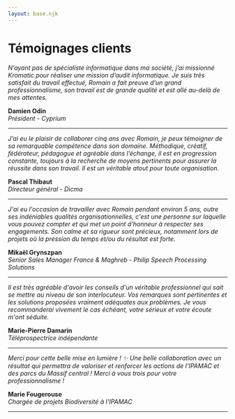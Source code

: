 ```yaml
---
layout: base.njk
---
```


# Témoignages clients


_N’ayant pas de spécialiste informatique dans ma société, j’ai missionné Kromatic pour réaliser une mission d’audit informatique. Je suis très satisfait du travail effectué, Romain a fait preuve d’un grand professionnalisme, son travail est de grande qualité et est allé au-delà de mes attentes._

**Damien Odin**  
_Président - Cyprium_

---

_J’ai eu le plaisir de collaborer cinq ans avec Romain, je peux témoigner de sa remarquable compétence dans son domaine. Méthodique, créatif, fédérateur, pédagogue et agréable dans l’échange, il est en progression constante, toujours à la recherche de moyens pertinents pour assurer la réussite dans son travail. Il est un véritable atout pour toute organisation._

**Pascal Thibaut**  
_Directeur général - Dicma_

---

_J'ai eu l'occasion de travailler avec Romain pendant environ 5 ans, outre ses indéniables qualités organisationnelles, c'est une personne sur laquelle vous pouvez compter et qui met un point d'honneur à respecter ses engagements. Son calme et sa rigueur sont précieux, notamment lors de projets où la pression du temps et/ou du résultat est forte._

**Mikaël Grynszpan**  
_Senior Sales Manager France & Maghreb - Philip Speech Processing Solutions_

---

_Il est très agréable d'avoir les conseils d'un véritable professionnel qui sait se mettre au niveau de son interlocuteur. Vos remarques sont pertinentes et les solutions proposées vraiment adéquates aux problèmes. Je vous recommanderai vivement le cas échéant, votre sérieux et votre écoute m'ont séduite._

**Marie-Pierre Damarin**  
_Téléprospectrice indépendante_

---

_Merci pour cette belle mise en lumière ! ✨
Une belle collaboration avec un résultat qui permettra de valoriser et renforcer les actions de l'IPAMAC et des parcs du Massif central ! Merci à vous trois pour votre professionnalisme !_

**Marie Fougerouse**  
_Chargée de projets Biodiversité à l'IPAMAC_

---
